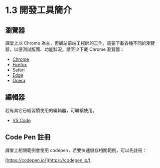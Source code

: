 # 1.3 開發工具簡介

## 瀏覽器

課堂上以 Chrome 為主，但網站前端工程師的工作，需要下載各種不同的瀏覽器，以便測試版面、功能狀況。請至少下載 Chrome 瀏覽器：

* [Chrome](https://www.google.com/intl/zh-TW/chrome/)
* [Firefox](https://www.mozilla.org/zh-TW/firefox/new/)
* Safari
* [Edge](https://www.microsoft.com/en-us/edge)
* [Opera](https://www.opera.com/zh-tw)

## 編輯器

若有其它已經習慣使用的編輯器，可繼續使用。

* [VS Code](https://code.visualstudio.com/)

## Code Pen 註冊

課堂上相關範例會使用 codepen，若要快速儲存相關範例，可以先註冊：

[https://codepen.io/](https://codepen.io/)
